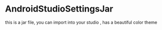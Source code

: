 # AndroidStudioSettingsJar
this is a jar file, you can import into your studio , has a beautiful color theme
